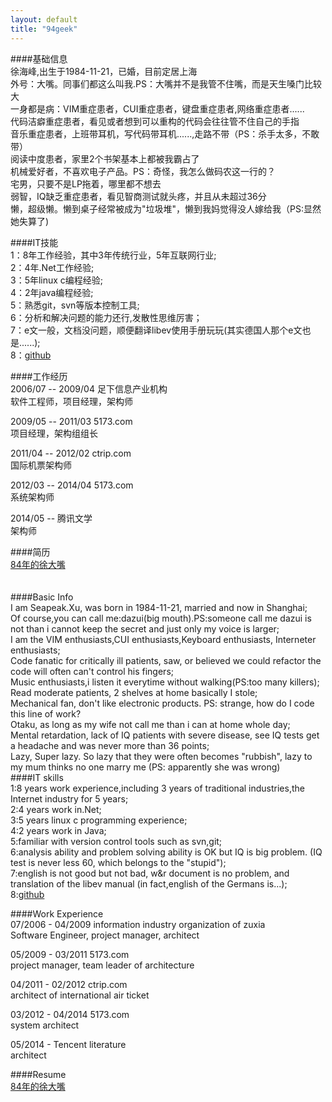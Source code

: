 ```yaml
---
layout: default
title: "94geek"
---
```

####基础信息  
徐海峰,出生于1984-11-21，已婚，目前定居上海  
外号：大嘴。同事们都这么叫我.PS：大嘴并不是我管不住嘴，而是天生嗓门比较大  
一身都是病：VIM重症患者，CUI重症患者，键盘重症患者,网络重症患者......  
代码洁癖重症患者，看见或者想到可以重构的代码会往往管不住自己的手指  
音乐重症患者，上班带耳机，写代码带耳机......,走路不带（PS：杀手太多，不敢带）  
阅读中度患者，家里2个书架基本上都被我霸占了  
机械爱好者，不喜欢电子产品。PS：奇怪，我怎么做码农这一行的？  
宅男，只要不是LP拖着，哪里都不想去  
弱智，IQ缺乏重症患者，看见智商测试就头疼，并且从未超过36分  
懒，超级懒。懒到桌子经常被成为"垃圾堆"，懒到我妈觉得没人嫁给我（PS:显然她失算了)  

####IT技能  
1：8年工作经验，其中3年传统行业，5年互联网行业;  
2：4年.Net工作经验;  
3：5年linux c编程经验;  
4：2年java编程经验;  
5：熟悉git，svn等版本控制工具;  
6：分析和解决问题的能力还行,发散性思维厉害；  
7：e文一般，文档没问题，顺便翻译libev使用手册玩玩(其实德国人那个e文也是......);  
8：<a href="https://github.com/xvhfeng" target="_blank">github</a>  

####工作经历  
2006/07 -- 2009/04 足下信息产业机构  
软件工程师，项目经理，架构师  

2009/05 -- 2011/03 5173.com  
项目经理，架构组组长  

2011/04 -- 2012/02 ctrip.com  
国际机票架构师  

2012/03 -- 2014/04 5173.com  
系统架构师  

2014/05 --         腾讯文学  
架构师  

####简历  
<a href="http://www.94geek.com/resume/index.html" target="_blank">84年的徐大嘴
</a>  
</br>
</br>
####Basic Info  
I am Seapeak.Xu, was born in 1984-11-21, married and now in Shanghai;  
Of course,you can call me:dazui(big mouth).PS:someone call me dazui is not
than  i cannot keep the secret and just only my voice is larger;  
I am the VIM enthusiasts,CUI enthusiasts,Keyboard enthusiasts, Interneter
enthusiasts;  
Code fanatic for critically ill patients, saw, or believed we could refactor
    the code will often can't control his fingers;  
Music enthusiasts,i listen it everytime without walking(PS:too many killers);  
Read moderate patients, 2 shelves at home basically I stole;  
Mechanical fan, don't like electronic products. PS: strange, how do I code this line of work?  
Otaku, as long as my wife not call me than i can at home whole day;  
Mental retardation, lack of IQ patients with severe disease, see IQ tests get
a headache and was never more than 36 points;  
Lazy, Super lazy. So lazy that they were often becomes "rubbish", lazy to my mum thinks no one marry me (PS: apparently she was wrong)  
####IT skills  
1:8 years work experience,including 3 years of traditional industries,the Internet industry for 5 years;  
2:4 years work in.Net;  
3:5 years linux c programming experience;  
4:2 years work in Java;  
5:familiar with version control tools such as svn,git;  
6:analysis ability and problem solving ability is OK but IQ is big problem.
(IQ test is never less 60, which belongs to the "stupid");  
7:english is not good but not bad, w&r document is no problem, and translation
of the libev manual (in fact,english of the Germans is...);  
8:<a href="https://github.com/xvhfeng" target="_blank">github</a>  

####Work Experience  
07/2006 - 04/2009  information industry organization of zuxia  
Software Engineer, project manager, architect  

05/2009 - 03/2011 5173.com  
project manager, team leader of architecture  

04/2011 - 02/2012 ctrip.com  
architect of international air ticket  

03/2012 - 04/2014 5173.com  
system architect  

05/2014 - Tencent literature  
architect  

####Resume  
<a href="http://www.94geek.com/resume/index.html" target="_blank">84年的徐大嘴
</a>

